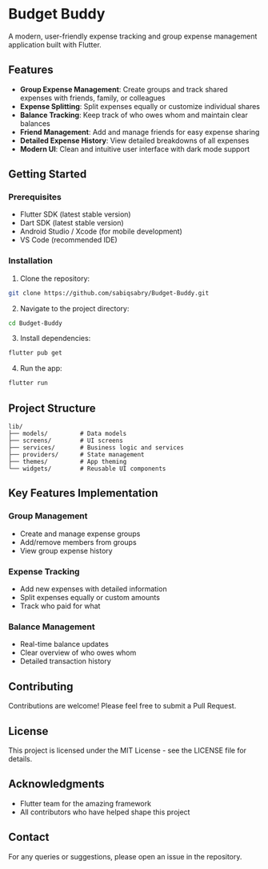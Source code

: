 # Budget Buddy

A modern, user-friendly expense tracking and group expense management application built with Flutter.

## Features

- **Group Expense Management**: Create groups and track shared expenses with friends, family, or colleagues
- **Expense Splitting**: Split expenses equally or customize individual shares
- **Balance Tracking**: Keep track of who owes whom and maintain clear balances
- **Friend Management**: Add and manage friends for easy expense sharing
- **Detailed Expense History**: View detailed breakdowns of all expenses
- **Modern UI**: Clean and intuitive user interface with dark mode support

## Getting Started

### Prerequisites

- Flutter SDK (latest stable version)
- Dart SDK (latest stable version)
- Android Studio / Xcode (for mobile development)
- VS Code (recommended IDE)

### Installation

1. Clone the repository:
```bash
git clone https://github.com/sabiqsabry/Budget-Buddy.git
```

2. Navigate to the project directory:
```bash
cd Budget-Buddy
```

3. Install dependencies:
```bash
flutter pub get
```

4. Run the app:
```bash
flutter run
```

## Project Structure

```
lib/
├── models/         # Data models
├── screens/        # UI screens
├── services/       # Business logic and services
├── providers/      # State management
├── themes/         # App theming
└── widgets/        # Reusable UI components
```

## Key Features Implementation

### Group Management
- Create and manage expense groups
- Add/remove members from groups
- View group expense history

### Expense Tracking
- Add new expenses with detailed information
- Split expenses equally or custom amounts
- Track who paid for what

### Balance Management
- Real-time balance updates
- Clear overview of who owes whom
- Detailed transaction history

## Contributing

Contributions are welcome! Please feel free to submit a Pull Request.

## License

This project is licensed under the MIT License - see the LICENSE file for details.

## Acknowledgments

- Flutter team for the amazing framework
- All contributors who have helped shape this project

## Contact

For any queries or suggestions, please open an issue in the repository.
